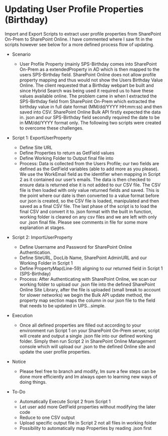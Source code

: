 # Updating User Profile Properties (Birthday)
Import and Export Scripts to extract user profile properties from SharePoint On-Prem to SharePoint Online. I have commented where I saw fit in the scripts however see below for a more defined process flow of updating. 

* Scenario
  * User Profile Property (mainly SPS-Birthday comes into SharePoint On-Prem as a extendedProperty in AD which is then mapped to the users SPS-Birthday field. SharePoint Online does not allow profile property mapping and thus would not show the Users Birthday Value Online. The client requested that a Birthday webpart be built and since Hybrid Search was being used it required us to have these values available online. The problem came in when I extracted the SPS-Birthday field from SharePoint On-Prem which extracted the birthday value in full date format (MM/dd/YYYY HH:mm:ss) and then saved into CSV. SharePoint Online Bulk API firstly expected the data in. json and our SPS-Birthday field secondly required the date to be in MM/dd/YYYY format only. The following two scripts were created to overcome these challenges. 

* Script 1: ExportUserProperty
  * Define Site URL 
  * Define Properties to return as GetField values
  * Define Working Folder to Output final file into
  * Process: Data is collected from the Users Profile; our two fields are defined as the GetField variables (able to add more as you please). We use the WorkEmail field as the identifier when mapping in Script 2 as it contained our user’s emails. The data is then checked to ensure data is returned else it is not added to our CSV file. The CSV file is then loaded with only value returned fields and saved. This is the point where our date is then converted to a value format before our json is created, so the CSV file is loaded, manipulated and then saved as a final CSV file. The last phase of the script is to load the final CSV and convert it to. json format with the built in function, working folder is cleared on any csv files and we are left with only our .json final file. Please see comments in file for some more explanation at stages. 

* Script 2: ImportUserProperty
  * Define Username and Password for SharePoint Online Authentication.
  * Define SiteURL, DocLib Name, SharePoint AdminURL and our Working Folder in Script 1
  * Define PropertyMap(Line-59) aligning to our returned field in Script 1 (SPS-Birthday)
  * Process: After Authenticating with SharePoint Online, we scan our working folder to upload our .json file into the defined SharePoint Online Site Library, after the file is uploaded (small break to account for slower networks) we begin the Bulk API update method, the property map section maps the column in our json file to the field that needs to be updated in UPS...simple. 

* Execution
  * Once all defined properties are filled out according to your environment run Script 1 on your SharePoint On-Prem server, script will create and output a single .json file into our defined working folder. Simply then run Script 2 in SharePoint Online Management console which will upload our .json to the defined Online site and update the user profile properties.

* Notice
  * Please feel free to branch and modify, Im sure a few steps can be done more efficiently and Im always open to learning new ways of doing things. 

* To-Do
  * Automatically Execute Script 2 from Script 1
  * Let user add more GetField properties without modifying the later code
  * Reduce to one CSV output
  * Upload specific output file in Script 2 not all files in working folder
  * Possibility to automatically map Properties by reading .json first
